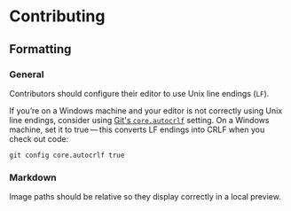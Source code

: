 # Contributing

## Formatting

### General

Contributors should configure their editor to use Unix line endings (`LF`).

If you’re on a Windows machine and your editor is not correctly using Unix line endings,
consider using [Git's `core.autocrlf`](https://git-scm.com/book/en/v2/Customizing-Git-Git-Configuration#_core_autocrlf) setting.
On a Windows machine, set it to true — this converts LF endings into CRLF when you check out code:

    git config core.autocrlf true

### Markdown

Image paths should be relative so they display correctly in a local preview.
